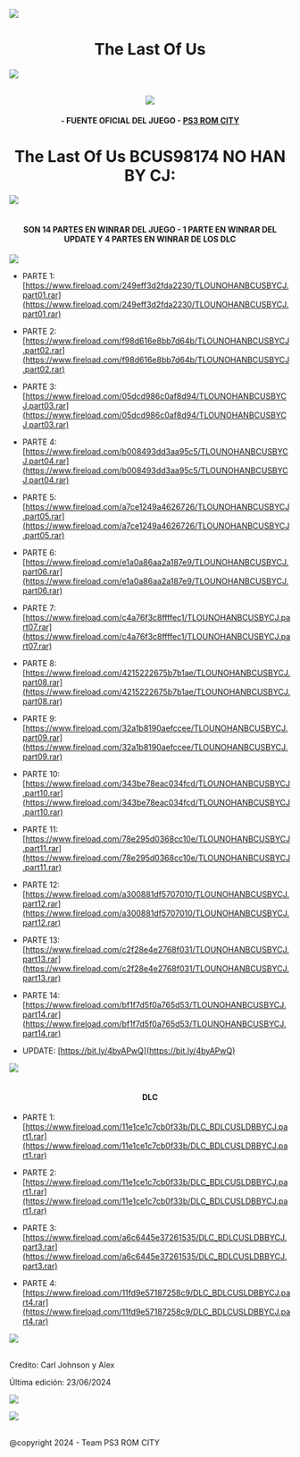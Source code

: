 <!-- Intro -->

<a href="https://github.com/Alexhacker1212/PS3_ROM_CITY/assets/173580098/f84c0299-40f0-4fa6-8d9f-b375e67fb035
" target="_blank"><img src="https://cdn.wallpapersafari.com/6/89/neKBA4.jpg" /></a>
<h1 align="center">The Last Of Us</h1>
<img src="https://user-images.githubusercontent.com/73097560/115834477-dbab4500-a447-11eb-908a-139a6edaec5c.gif"><br><br>
<p align="center">
  <a href="https://github.com/DenverCoder1/readme-typing-svg"><img src="https://readme-typing-svg.herokuapp.com?font=Time+New+Roman&color=cyan&size=25&center=true&vCenter=true&width=600&height=100&lines=PS3+ROM+CITY+BY+CJ;The+Last+Of+Us+en+Pkg+No+Han;Disfruta+Del+Juego+peji"></a>
  
<h4 align="center">- FUENTE OFICIAL DEL JUEGO - <a href="https://bit.ly/PS3_ROMS_CITY" target="blank">PS3 ROM CITY</a></h4>

<h1 align="center">The Last Of Us BCUS98174 NO HAN BY CJ:</h1>  

 <img src="https://user-images.githubusercontent.com/73097560/115834477-dbab4500-a447-11eb-908a-139a6edaec5c.gif"><br><br>
 
</p> 

<h4 align="center">SON 14 PARTES EN WINRAR DEL JUEGO - 1 PARTE EN WINRAR DEL UPDATE Y 4 PARTES EN WINRAR DE LOS DLC</h4>



  <a href="https://github.com/DenverCoder1/readme-typing-svg"><img src="https://readme-typing-svg.herokuapp.com?font=Time+New+Roman&color=cyan&size=25&center=true&vCenter=true&width=600&height=100&lines=Ta+God+El+Juego"></a>

<!-- BLOG-POST-LIST:START -->

- PARTE 1: [https://www.fireload.com/249eff3d2fda2230/TLOUNOHANBCUSBYCJ.part01.rar](https://www.fireload.com/249eff3d2fda2230/TLOUNOHANBCUSBYCJ.part01.rar)

- PARTE 2: [https://www.fireload.com/f98d616e8bb7d64b/TLOUNOHANBCUSBYCJ.part02.rar](https://www.fireload.com/f98d616e8bb7d64b/TLOUNOHANBCUSBYCJ.part02.rar)

- PARTE 3: [https://www.fireload.com/05dcd986c0af8d94/TLOUNOHANBCUSBYCJ.part03.rar](https://www.fireload.com/05dcd986c0af8d94/TLOUNOHANBCUSBYCJ.part03.rar)

- PARTE 4: [https://www.fireload.com/b008493dd3aa95c5/TLOUNOHANBCUSBYCJ.part04.rar](https://www.fireload.com/b008493dd3aa95c5/TLOUNOHANBCUSBYCJ.part04.rar)

- PARTE 5: [https://www.fireload.com/a7ce1249a4626726/TLOUNOHANBCUSBYCJ.part05.rar](https://www.fireload.com/a7ce1249a4626726/TLOUNOHANBCUSBYCJ.part05.rar)

- PARTE 6: [https://www.fireload.com/e1a0a86aa2a187e9/TLOUNOHANBCUSBYCJ.part06.rar](https://www.fireload.com/e1a0a86aa2a187e9/TLOUNOHANBCUSBYCJ.part06.rar)

- PARTE 7: [https://www.fireload.com/c4a76f3c8ffffec1/TLOUNOHANBCUSBYCJ.part07.rar](https://www.fireload.com/c4a76f3c8ffffec1/TLOUNOHANBCUSBYCJ.part07.rar)

- PARTE 8: [https://www.fireload.com/4215222675b7b1ae/TLOUNOHANBCUSBYCJ.part08.rar](https://www.fireload.com/4215222675b7b1ae/TLOUNOHANBCUSBYCJ.part08.rar)

- PARTE 9: [https://www.fireload.com/32a1b8190aefccee/TLOUNOHANBCUSBYCJ.part09.rar](https://www.fireload.com/32a1b8190aefccee/TLOUNOHANBCUSBYCJ.part09.rar)

- PARTE 10: [https://www.fireload.com/343be78eac034fcd/TLOUNOHANBCUSBYCJ.part10.rar](https://www.fireload.com/343be78eac034fcd/TLOUNOHANBCUSBYCJ.part10.rar)

- PARTE 11: [https://www.fireload.com/78e295d0368cc10e/TLOUNOHANBCUSBYCJ.part11.rar](https://www.fireload.com/78e295d0368cc10e/TLOUNOHANBCUSBYCJ.part11.rar)

- PARTE 12: [https://www.fireload.com/a300881df5707010/TLOUNOHANBCUSBYCJ.part12.rar](https://www.fireload.com/a300881df5707010/TLOUNOHANBCUSBYCJ.part12.rar)

- PARTE 13: [https://www.fireload.com/c2f28e4e2768f031/TLOUNOHANBCUSBYCJ.part13.rar](https://www.fireload.com/c2f28e4e2768f031/TLOUNOHANBCUSBYCJ.part13.rar)

- PARTE 14: [https://www.fireload.com/bf1f7d5f0a765d53/TLOUNOHANBCUSBYCJ.part14.rar](https://www.fireload.com/bf1f7d5f0a765d53/TLOUNOHANBCUSBYCJ.part14.rar)

- UPDATE: [https://bit.ly/4byAPwQ](https://bit.ly/4byAPwQ)

<!-- BLOG-POST-LIST:END -->

<img src="https://user-images.githubusercontent.com/73097560/115834477-dbab4500-a447-11eb-908a-139a6edaec5c.gif"><br><br>


<h4 align="center">DLC</h4>

<!-- BLOG-POST-LIST:START -->

- PARTE 1: [https://www.fireload.com/11e1ce1c7cb0f33b/DLC_BDLCUSLDBBYCJ.part1.rar](https://www.fireload.com/11e1ce1c7cb0f33b/DLC_BDLCUSLDBBYCJ.part1.rar)

- PARTE 2: [https://www.fireload.com/11e1ce1c7cb0f33b/DLC_BDLCUSLDBBYCJ.part1.rar](https://www.fireload.com/11e1ce1c7cb0f33b/DLC_BDLCUSLDBBYCJ.part1.rar)

- PARTE 3: [https://www.fireload.com/a6c6445e37261535/DLC_BDLCUSLDBBYCJ.part3.rar](https://www.fireload.com/a6c6445e37261535/DLC_BDLCUSLDBBYCJ.part3.rar)

- PARTE 4: [https://www.fireload.com/11fd9e57187258c9/DLC_BDLCUSLDBBYCJ.part4.rar](https://www.fireload.com/11fd9e57187258c9/DLC_BDLCUSLDBBYCJ.part4.rar)

<!-- BLOG-POST-LIST:END -->

 <img src="https://user-images.githubusercontent.com/73097560/115834477-dbab4500-a447-11eb-908a-139a6edaec5c.gif"><br><br>

Credito: Carl Johnson y Alex 

Última edición: 23/06/2024

[![](https://visitcount.itsvg.in/api?id=Alex&label=PS3%20ROM%20CITY&color=1&icon=2&pretty=false)](https://visitcount.itsvg.in)

<img src="https://user-images.githubusercontent.com/73097560/115834477-dbab4500-a447-11eb-908a-139a6edaec5c.gif"><br><br>

@copyright 2024 -​ Team PS3 ROM CITY
